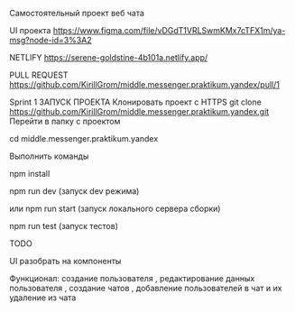 Самостоятельный проект веб чата

UI проекта  https://www.figma.com/file/vDGdT1VRLSwmKMx7cTFX1m/ya-msg?node-id=3%3A2

NETLIFY https://serene-goldstine-4b101a.netlify.app/

PULL REQUEST https://github.com/KirillGrom/middle.messenger.praktikum.yandex/pull/1


Sprint 1
ЗАПУСК ПРОЕКТА
Клонировать проект c HTTPS
git clone https://github.com/KirillGrom/middle.messenger.praktikum.yandex.git
Перейти в папку с проектом

cd middle.messenger.praktikum.yandex

Выполнить команды

npm install

npm run dev (запуск dev режима)

или
npm run start (запуск локального сервера сборки)

npm run test (запуск тестов)

TODO

UI разобрать на компоненты

Функционал: создание пользователя , редактирование данных пользователя , создание чатов , добавление пользователей в чат и их удаление из чата 


